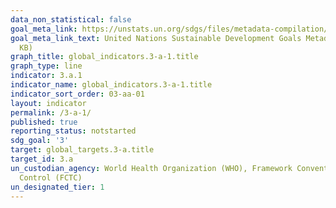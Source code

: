 ```yaml
---
data_non_statistical: false
goal_meta_link: https://unstats.un.org/sdgs/files/metadata-compilation/Metadata-Goal-3.pdf
goal_meta_link_text: United Nations Sustainable Development Goals Metadata (PDF 866
  KB)
graph_title: global_indicators.3-a-1.title
graph_type: line
indicator: 3.a.1
indicator_name: global_indicators.3-a-1.title
indicator_sort_order: 03-aa-01
layout: indicator
permalink: /3-a-1/
published: true
reporting_status: notstarted
sdg_goal: '3'
target: global_targets.3-a.title
target_id: 3.a
un_custodian_agency: World Health Organization (WHO), Framework Convention on Tobacco
  Control (FCTC)
un_designated_tier: 1
---
```


